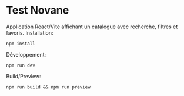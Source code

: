 # Test Novane
Application React/Vite affichant un catalogue avec recherche, filtres et favoris.
Installation:
 ```
 npm install 
 ```
Développement: 

```
npm run dev
``` 
Build/Preview: 
```
npm run build && npm run preview
```